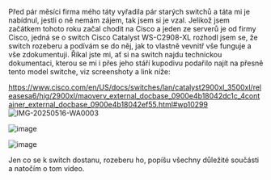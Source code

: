 Před pár měsíci firma mého táty vyřadila pár starých switchů a táta mi je nabídnul, jestli o ně nemám zájem, tak jsem si je vzal. 
Jelikož jsem začátkem tohoto roku začal chodit na Cisco a jeden ze serverů je od firmy Cisco, jedná se o switch Cisco Catalyst WS-C2908-XL rozhodl jsem se, že switch rozeberu a podívám se do něj, jak to vlastně vevnitř vše funguje a vše zdokumentuji.
Říkal jste mi, ať si na switch najdu technickou dokumentaci, kterou se mi i přes jeho stáří kupodivu podařilo najít na přesně tento model switche, viz screenshoty a link níže:

https://www.cisco.com/en/US/docs/switches/lan/catalyst2900xl_3500xl/releasesa6/hig/2900xl/maoverv_external_docbase_0900e4b18042dc1c_4container_external_docbase_0900e4b18042ef55.html#wp10299
![IMG-20250516-WA0003](https://github.com/user-attachments/assets/c5eada82-fd11-491e-830b-6ea377d3b04a)

![image](https://github.com/user-attachments/assets/7c3ed087-fb4f-4296-9a70-382db7ed4ce0)

![image](https://github.com/user-attachments/assets/84444fbc-595f-4f16-88f3-63a315818a38)

Jen co se k switch dostanu, rozeberu ho, popíšu všechny důležité součásti a natočím o tom video. 
